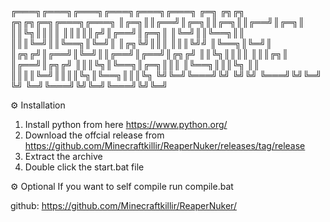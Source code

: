 ╔═══╗╔═══╗╔═══╗╔═══╗╔═══╗╔═══╗    ╔═╗ ╔╗╔╗ ╔╗╔╗╔═╗╔═══╗╔═══╗
║╔═╗║║╔══╝║╔═╗║║╔═╗║║╔══╝║╔═╗║    ║║╚╗║║║║ ║║║║║╔╝║╔══╝║╔═╗║
║╚═╝║║╚══╗║║ ║║║╚═╝║║╚══╗║╚═╝║    ║╔╗╚╝║║║ ║║║╚╝╝ ║╚══╗║╚═╝║
║╔╗╔╝║╔══╝║╚═╝║║╔══╝║╔══╝║╔╗╔╝    ║║╚╗║║║║ ║║║╔╗║ ║╔══╝║╔╗╔╝
║║║╚╗║╚══╗║╔═╗║║║   ║╚══╗║║║╚╗    ║║ ║║║║╚═╝║║║║╚╗║╚══╗║║║╚╗
╚╝╚═╝╚═══╝╚╝ ╚╝╚╝   ╚═══╝╚╝╚═╝    ╚╝ ╚═╝╚═══╝╚╝╚═╝╚═══╝╚╝╚═╝
                                                            
                                                            
⚙️ Installation

1. Install python from here https://www.python.org/
2. Download the offcial release from https://github.com/Minecraftkillir/ReaperNuker/releases/tag/release
3. Extract the archive
4. Double click the start.bat file

⚙️ Optional
If you want to self compile run compile.bat

github: https://github.com/Minecraftkillir/ReaperNuker/


